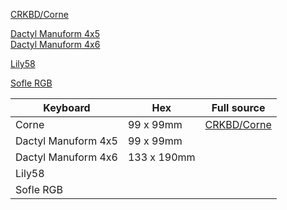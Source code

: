 [CRKBD/Corne](https://github.com/kissetfall/qmk_firmware/tree/master/keyboards/crkbd/keymaps/eh)

[Dactyl Manuform 4x5](https://github.com/kissetfall/qmk_firmware/tree/master/keyboards/handwired/dactyl_manuform/4x5/keymaps/eh)  
[Dactyl Manuform 4x6](https://github.com/kissetfall/qmk_firmware/tree/master/keyboards/handwired/dactyl_manuform/4x6/keymaps/eh)

[Lily58](https://github.com/kissetfall/qmk_firmware/tree/master/keyboards/lily58/keymaps/eh)

[Sofle RGB](https://github.com/kissetfall/qmk_firmware/tree/master/keyboards/sofle/keymaps/ehrgb)


| Keyboard                           | Hex           | Full source |
| -----------------------------------| --------------| ----------- |
| Corne                              |   99 x 99mm   | [CRKBD/Corne](https://github.com/kissetfall/qmk_firmware/tree/master/keyboards/crkbd/keymaps/eh)
| Dactyl Manuform 4x5                |   99 x 99mm   |
| Dactyl Manuform 4x6                |   133 x 190mm |
| Lily58                             |               |
| Sofle RGB                          |               |

